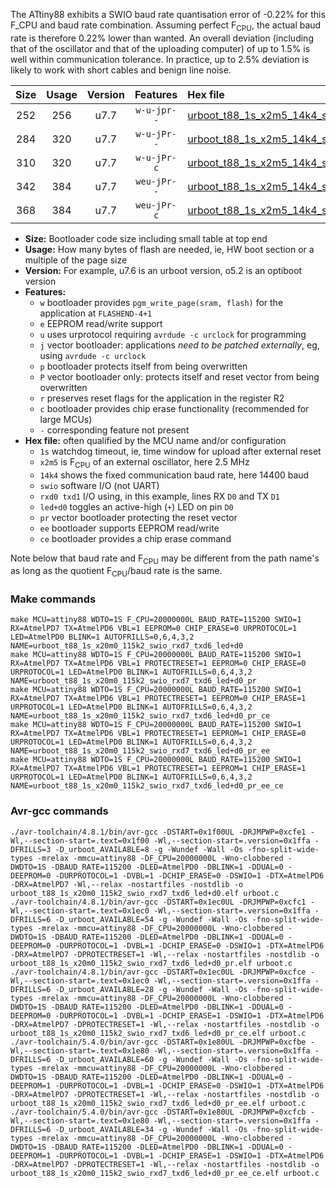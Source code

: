 The ATtiny88 exhibits a SWIO baud rate quantisation error of -0.22% for this F_CPU and baud rate combination. Assuming perfect F<sub>CPU</sub>, the actual baud rate is therefore 0.22% lower than wanted. An overall deviation (including that of the oscillator and that of the uploading computer) of up to 1.5% is well within communication tolerance. In practice, up to 2.5% deviation is likely to work with short cables and benign line noise.

|Size|Usage|Version|Features|Hex file|
|:-:|:-:|:-:|:-:|:--|
|252|256|u7.7|`w-u-jpr--`|[urboot_t88_1s_x2m5_14k4_swio_rxd7_txd6_led+d0.hex](https://raw.githubusercontent.com/stefanrueger/urboot.hex/main/boards/mh-tiny/attiny88/watchdog_1_s/external_oscillator_x/%2B2m500000_hz/%2B%2B14k4_baud/swio_rxd7_txd6/led%2Bd0/urboot_t88_1s_x2m5_14k4_swio_rxd7_txd6_led%2Bd0.hex)|
|284|320|u7.7|`w-u-jPr--`|[urboot_t88_1s_x2m5_14k4_swio_rxd7_txd6_led+d0_pr.hex](https://raw.githubusercontent.com/stefanrueger/urboot.hex/main/boards/mh-tiny/attiny88/watchdog_1_s/external_oscillator_x/%2B2m500000_hz/%2B%2B14k4_baud/swio_rxd7_txd6/led%2Bd0/urboot_t88_1s_x2m5_14k4_swio_rxd7_txd6_led%2Bd0_pr.hex)|
|310|320|u7.7|`w-u-jPr-c`|[urboot_t88_1s_x2m5_14k4_swio_rxd7_txd6_led+d0_pr_ce.hex](https://raw.githubusercontent.com/stefanrueger/urboot.hex/main/boards/mh-tiny/attiny88/watchdog_1_s/external_oscillator_x/%2B2m500000_hz/%2B%2B14k4_baud/swio_rxd7_txd6/led%2Bd0/urboot_t88_1s_x2m5_14k4_swio_rxd7_txd6_led%2Bd0_pr_ce.hex)|
|342|384|u7.7|`weu-jPr--`|[urboot_t88_1s_x2m5_14k4_swio_rxd7_txd6_led+d0_pr_ee.hex](https://raw.githubusercontent.com/stefanrueger/urboot.hex/main/boards/mh-tiny/attiny88/watchdog_1_s/external_oscillator_x/%2B2m500000_hz/%2B%2B14k4_baud/swio_rxd7_txd6/led%2Bd0/urboot_t88_1s_x2m5_14k4_swio_rxd7_txd6_led%2Bd0_pr_ee.hex)|
|368|384|u7.7|`weu-jPr-c`|[urboot_t88_1s_x2m5_14k4_swio_rxd7_txd6_led+d0_pr_ee_ce.hex](https://raw.githubusercontent.com/stefanrueger/urboot.hex/main/boards/mh-tiny/attiny88/watchdog_1_s/external_oscillator_x/%2B2m500000_hz/%2B%2B14k4_baud/swio_rxd7_txd6/led%2Bd0/urboot_t88_1s_x2m5_14k4_swio_rxd7_txd6_led%2Bd0_pr_ee_ce.hex)|

- **Size:** Bootloader code size including small table at top end
- **Usage:** How many bytes of flash are needed, ie, HW boot section or a multiple of the page size
- **Version:** For example, u7.6 is an urboot version, o5.2 is an optiboot version
- **Features:**
  + `w` bootloader provides `pgm_write_page(sram, flash)` for the application at `FLASHEND-4+1`
  + `e` EEPROM read/write support
  + `u` uses urprotocol requiring `avrdude -c urclock` for programming
  + `j` vector bootloader: applications *need to be patched externally*, eg, using `avrdude -c urclock`
  + `p` bootloader protects itself from being overwritten
  + `P` vector bootloader only: protects itself and reset vector from being overwritten
  + `r` preserves reset flags for the application in the register R2
  + `c` bootloader provides chip erase functionality (recommended for large MCUs)
  + `-` corresponding feature not present
- **Hex file:** often qualified by the MCU name and/or configuration
  + `1s` watchdog timeout, ie, time window for upload after external reset
  + `x2m5` is F<sub>CPU</sub> of an external oscillator, here 2.5 MHz
  + `14k4` shows the fixed communication baud rate, here 14400 baud
  + `swio` software I/O (not UART)
  + `rxd0 txd1` I/O using, in this example, lines RX `D0` and TX `D1`
  + `led+d0` toggles an active-high (`+`) LED on pin `D0`
  + `pr` vector bootloader protecting the reset vector
  + `ee` bootloader supports EEPROM read/write
  + `ce` bootloader provides a chip erase command


Note below that baud rate and F<sub>CPU</sub> may be different from the path name's as long as the quotient F<sub>CPU</sub>/baud rate is the same.

### Make commands
```
make MCU=attiny88 WDTO=1S F_CPU=20000000L BAUD_RATE=115200 SWIO=1 RX=AtmelPD7 TX=AtmelPD6 VBL=1 EEPROM=0 CHIP_ERASE=0 URPROTOCOL=1 LED=AtmelPD0 BLINK=1 AUTOFRILLS=0,6,4,3,2 NAME=urboot_t88_1s_x20m0_115k2_swio_rxd7_txd6_led+d0
make MCU=attiny88 WDTO=1S F_CPU=20000000L BAUD_RATE=115200 SWIO=1 RX=AtmelPD7 TX=AtmelPD6 VBL=1 PROTECTRESET=1 EEPROM=0 CHIP_ERASE=0 URPROTOCOL=1 LED=AtmelPD0 BLINK=1 AUTOFRILLS=0,6,4,3,2 NAME=urboot_t88_1s_x20m0_115k2_swio_rxd7_txd6_led+d0_pr
make MCU=attiny88 WDTO=1S F_CPU=20000000L BAUD_RATE=115200 SWIO=1 RX=AtmelPD7 TX=AtmelPD6 VBL=1 PROTECTRESET=1 EEPROM=0 CHIP_ERASE=1 URPROTOCOL=1 LED=AtmelPD0 BLINK=1 AUTOFRILLS=0,6,4,3,2 NAME=urboot_t88_1s_x20m0_115k2_swio_rxd7_txd6_led+d0_pr_ce
make MCU=attiny88 WDTO=1S F_CPU=20000000L BAUD_RATE=115200 SWIO=1 RX=AtmelPD7 TX=AtmelPD6 VBL=1 PROTECTRESET=1 EEPROM=1 CHIP_ERASE=0 URPROTOCOL=1 LED=AtmelPD0 BLINK=1 AUTOFRILLS=0,6,4,3,2 NAME=urboot_t88_1s_x20m0_115k2_swio_rxd7_txd6_led+d0_pr_ee
make MCU=attiny88 WDTO=1S F_CPU=20000000L BAUD_RATE=115200 SWIO=1 RX=AtmelPD7 TX=AtmelPD6 VBL=1 PROTECTRESET=1 EEPROM=1 CHIP_ERASE=1 URPROTOCOL=1 LED=AtmelPD0 BLINK=1 AUTOFRILLS=0,6,4,3,2 NAME=urboot_t88_1s_x20m0_115k2_swio_rxd7_txd6_led+d0_pr_ee_ce
```

### Avr-gcc commands
```
./avr-toolchain/4.8.1/bin/avr-gcc -DSTART=0x1f00UL -DRJMPWP=0xcfe1 -Wl,--section-start=.text=0x1f00 -Wl,--section-start=.version=0x1ffa -DFRILLS=3 -D_urboot_AVAILABLE=8 -g -Wundef -Wall -Os -fno-split-wide-types -mrelax -mmcu=attiny88 -DF_CPU=20000000L -Wno-clobbered -DWDTO=1S -DBAUD_RATE=115200 -DLED=AtmelPD0 -DBLINK=1 -DDUAL=0 -DEEPROM=0 -DURPROTOCOL=1 -DVBL=1 -DCHIP_ERASE=0 -DSWIO=1 -DTX=AtmelPD6 -DRX=AtmelPD7 -Wl,--relax -nostartfiles -nostdlib -o urboot_t88_1s_x20m0_115k2_swio_rxd7_txd6_led+d0.elf urboot.c
./avr-toolchain/4.8.1/bin/avr-gcc -DSTART=0x1ec0UL -DRJMPWP=0xcfc1 -Wl,--section-start=.text=0x1ec0 -Wl,--section-start=.version=0x1ffa -DFRILLS=6 -D_urboot_AVAILABLE=54 -g -Wundef -Wall -Os -fno-split-wide-types -mrelax -mmcu=attiny88 -DF_CPU=20000000L -Wno-clobbered -DWDTO=1S -DBAUD_RATE=115200 -DLED=AtmelPD0 -DBLINK=1 -DDUAL=0 -DEEPROM=0 -DURPROTOCOL=1 -DVBL=1 -DCHIP_ERASE=0 -DSWIO=1 -DTX=AtmelPD6 -DRX=AtmelPD7 -DPROTECTRESET=1 -Wl,--relax -nostartfiles -nostdlib -o urboot_t88_1s_x20m0_115k2_swio_rxd7_txd6_led+d0_pr.elf urboot.c
./avr-toolchain/4.8.1/bin/avr-gcc -DSTART=0x1ec0UL -DRJMPWP=0xcfce -Wl,--section-start=.text=0x1ec0 -Wl,--section-start=.version=0x1ffa -DFRILLS=6 -D_urboot_AVAILABLE=28 -g -Wundef -Wall -Os -fno-split-wide-types -mrelax -mmcu=attiny88 -DF_CPU=20000000L -Wno-clobbered -DWDTO=1S -DBAUD_RATE=115200 -DLED=AtmelPD0 -DBLINK=1 -DDUAL=0 -DEEPROM=0 -DURPROTOCOL=1 -DVBL=1 -DCHIP_ERASE=1 -DSWIO=1 -DTX=AtmelPD6 -DRX=AtmelPD7 -DPROTECTRESET=1 -Wl,--relax -nostartfiles -nostdlib -o urboot_t88_1s_x20m0_115k2_swio_rxd7_txd6_led+d0_pr_ce.elf urboot.c
./avr-toolchain/5.4.0/bin/avr-gcc -DSTART=0x1e80UL -DRJMPWP=0xcfbe -Wl,--section-start=.text=0x1e80 -Wl,--section-start=.version=0x1ffa -DFRILLS=6 -D_urboot_AVAILABLE=60 -g -Wundef -Wall -Os -fno-split-wide-types -mrelax -mmcu=attiny88 -DF_CPU=20000000L -Wno-clobbered -DWDTO=1S -DBAUD_RATE=115200 -DLED=AtmelPD0 -DBLINK=1 -DDUAL=0 -DEEPROM=1 -DURPROTOCOL=1 -DVBL=1 -DCHIP_ERASE=0 -DSWIO=1 -DTX=AtmelPD6 -DRX=AtmelPD7 -DPROTECTRESET=1 -Wl,--relax -nostartfiles -nostdlib -o urboot_t88_1s_x20m0_115k2_swio_rxd7_txd6_led+d0_pr_ee.elf urboot.c
./avr-toolchain/5.4.0/bin/avr-gcc -DSTART=0x1e80UL -DRJMPWP=0xcfcb -Wl,--section-start=.text=0x1e80 -Wl,--section-start=.version=0x1ffa -DFRILLS=6 -D_urboot_AVAILABLE=34 -g -Wundef -Wall -Os -fno-split-wide-types -mrelax -mmcu=attiny88 -DF_CPU=20000000L -Wno-clobbered -DWDTO=1S -DBAUD_RATE=115200 -DLED=AtmelPD0 -DBLINK=1 -DDUAL=0 -DEEPROM=1 -DURPROTOCOL=1 -DVBL=1 -DCHIP_ERASE=1 -DSWIO=1 -DTX=AtmelPD6 -DRX=AtmelPD7 -DPROTECTRESET=1 -Wl,--relax -nostartfiles -nostdlib -o urboot_t88_1s_x20m0_115k2_swio_rxd7_txd6_led+d0_pr_ee_ce.elf urboot.c
```


